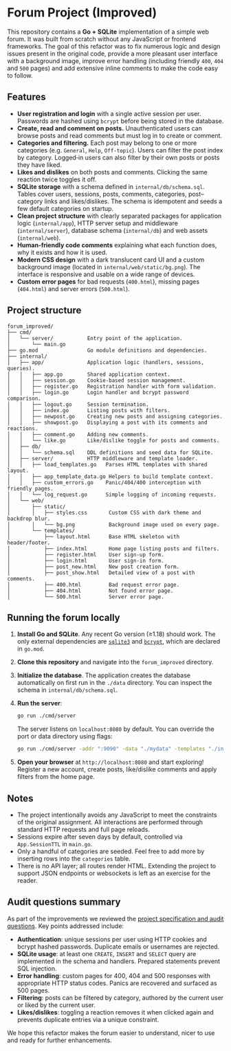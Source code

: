 # Forum Project (Improved)

This repository contains a **Go + SQLite** implementation of a simple web forum.  It was built from scratch without any JavaScript or frontend frameworks.  The goal of this refactor was to fix numerous logic and design issues present in the original code, provide a more pleasant user interface with a background image, improve error handling (including friendly `400`, `404` and `500` pages) and add extensive inline comments to make the code easy to follow.

## Features

- **User registration and login** with a single active session per user.  Passwords are hashed using `bcrypt` before being stored in the database.
- **Create, read and comment on posts.**  Unauthenticated users can browse posts and read comments but must log in to create or comment.
- **Categories and filtering.**  Each post may belong to one or more categories (e.g. `General`, `Help`, `Off‑topic`).  Users can filter the post index by category.  Logged‑in users can also filter by their own posts or posts they have liked.
- **Likes and dislikes** on both posts and comments.  Clicking the same reaction twice toggles it off.
- **SQLite storage** with a schema defined in `internal/db/schema.sql`.  Tables cover users, sessions, posts, comments, categories, post–category links and likes/dislikes.  The schema is idempotent and seeds a few default categories on startup.
- **Clean project structure** with clearly separated packages for application logic (`internal/app`), HTTP server setup and middleware (`internal/server`), database schema (`internal/db`) and web assets (`internal/web`).
- **Human‑friendly code comments** explaining what each function does, why it exists and how it is used.
- **Modern CSS design** with a dark translucent card UI and a custom background image (located in `internal/web/static/bg.png`).  The interface is responsive and usable on a wide range of devices.
- **Custom error pages** for bad requests (`400.html`), missing pages (`404.html`) and server errors (`500.html`).

## Project structure

```
forum_improved/
├── cmd/
│   └── server/           Entry point of the application.
│       └── main.go
├── go.mod                Go module definitions and dependencies.
├── internal/
│   ├── app/              Application logic (handlers, sessions, queries).
│   │   ├── app.go        Shared application context.
│   │   ├── session.go    Cookie‑based session management.
│   │   ├── register.go   Registration handler with form validation.
│   │   ├── login.go      Login handler and bcrypt password comparison.
│   │   ├── logout.go     Session termination.
│   │   ├── index.go      Listing posts with filters.
│   │   ├── newpost.go    Creating new posts and assigning categories.
│   │   ├── showpost.go   Displaying a post with its comments and reactions.
│   │   ├── comment.go    Adding new comments.
│   │   └── like.go       Like/dislike toggle for posts and comments.
│   ├── db/
│   │   └── schema.sql    DDL definitions and seed data for SQLite.
│   ├── server/           HTTP middleware and template loader.
│   │   ├── load_templates.go   Parses HTML templates with shared layout.
│   │   ├── app_template_data.go Helpers to build template context.
│   │   ├── custom_errors.go    Panic/404/400 interception with friendly pages.
│   │   └── log_request.go      Simple logging of incoming requests.
│   └── web/
│       ├── static/
│       │   ├── styles.css       Custom CSS with dark theme and backdrop blur.
│       │   └── bg.png           Background image used on every page.
│       └── templates/
│           ├── layout.html      Base HTML skeleton with header/footer.
│           ├── index.html       Home page listing posts and filters.
│           ├── register.html    User sign‑up form.
│           ├── login.html       User sign‑in form.
│           ├── post_new.html    New post creation form.
│           ├── post_show.html   Detailed view of a post with comments.
│           ├── 400.html         Bad request error page.
│           ├── 404.html         Not found error page.
│           └── 500.html         Server error page.
```

## Running the forum locally

1. **Install Go and SQLite**.  Any recent Go version (≥1.18) should work.  The only external dependencies are [`sqlite3`](https://github.com/mattn/go-sqlite3) and [`bcrypt`](https://golang.org/x/crypto/bcrypt), which are declared in `go.mod`.

2. **Clone this repository** and navigate into the `forum_improved` directory.

3. **Initialize the database**.  The application creates the database automatically on first run in the `./data` directory.  You can inspect the schema in `internal/db/schema.sql`.

4. **Run the server**:

   ```sh
   go run ./cmd/server
   ```

   The server listens on `localhost:8080` by default.  You can override the port or data directory using flags:

   ```sh
   go run ./cmd/server -addr ":9090" -data "./mydata" -templates "./internal/web/templates"
   ```

5. **Open your browser** at `http://localhost:8080` and start exploring!  Register a new account, create posts, like/dislike comments and apply filters from the home page.

## Notes

- The project intentionally avoids any JavaScript to meet the constraints of the original assignment.  All interactions are performed through standard HTTP requests and full page reloads.
- Sessions expire after seven days by default, controlled via `App.SessionTTL` in `main.go`.
- Only a handful of categories are seeded.  Feel free to add more by inserting rows into the `categories` table.
- There is no API layer; all routes render HTML.  Extending the project to support JSON endpoints or websockets is left as an exercise for the reader.

## Audit questions summary

As part of the improvements we reviewed the [project specification and audit questions](https://github.com/01-edu/public/tree/master/subjects/forum).  Key points addressed include:

- **Authentication**: unique sessions per user using HTTP cookies and bcrypt hashed passwords.  Duplicate emails or usernames are rejected.
- **SQLite usage**: at least one `CREATE`, `INSERT` and `SELECT` query are implemented in the schema and handlers.  Prepared statements prevent SQL injection.
- **Error handling**: custom pages for 400, 404 and 500 responses with appropriate HTTP status codes.  Panics are recovered and surfaced as 500 pages.
- **Filtering**: posts can be filtered by category, authored by the current user or liked by the current user.
- **Likes/dislikes**: toggling a reaction removes it when clicked again and prevents duplicate entries via a unique constraint.

We hope this refactor makes the forum easier to understand, nicer to use and ready for further enhancements.